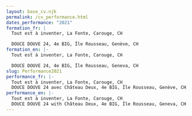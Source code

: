 ```yaml
---
layout: base_cv.njk
permalink: /cv_performance.html
dates_performance: "2021"
formation_fr: |
  Tout est à inventer, La Fonte, Carouge, CH

  DOUCE DOUVE 24, 4e BIG, Île Rousseau, Genève, CH
formation_en: |-
  Tout est à inventer, La Fonte, Carouge, CH

  DOUCE DOUVE 24, 4e BIG, Île Rousseau, Geneva, CH
slug: Performance2021
performance_fr: |-
  Tout est à inventer, La Fonte, Carouge, CH
  DOUCE DOUVE 24 avec Château Deux, 4e BIG, Île Rousseau, Genève, CH
performance_en: |-
  Tout est à inventer, La Fonte, Carouge, CH
  DOUCE DOUVE 24 with Château Deux, 4e BIG, Île Rousseau, Geneva, CH
---
```

